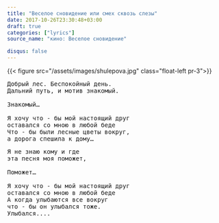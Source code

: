 ```yaml
---
title: "Веселое сновидение или смех сквозь слезы"
date: 2017-10-26T23:30:48+03:00
draft: true
categories: ["lyrics"]
source_name: "кино: Веселое сновидение"

disqus: false
---
```


{{< figure src="/assets/images/shulepova.jpg" class="float-left pr-3">}}

<pre>
Добрый лес. Беспокойный день.  
Дальний путь, и мотив знакомый.  

Знакомый…  

Я хочу что - бы мой настоящий друг  
оставался со мною в любой беде  
Что - бы были лесные цветы вокруг,  
а дорога спешила к дому…  
</pre>

<!--more-->

<pre>
Я не знаю кому и где  
эта песня моя поможет,  

Поможет…  

Я хочу что - бы мой настоящий друг  
оставался со мною в любой беде  
А когда улыбаются все вокруг  
что - бы он улыбался тоже.  
Улыбался....
</pre>
